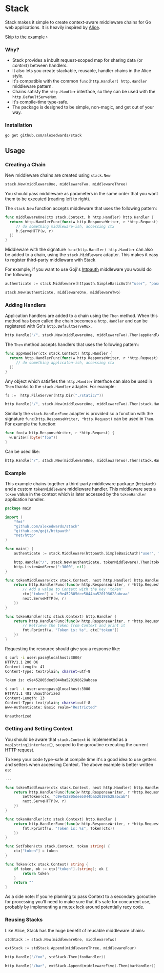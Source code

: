 # Stack

Stack makes it simple to create context-aware middleware chains for Go web applications. It is heavily inspired by [Alice](https://github.com/justinas/alice).

[Skip to the example &rsaquo;](#example)

### Why?

- Stack provides a inbuilt request-scoped map for sharing data (or *context*) between handlers.
- It also lets you create stackable, reusable, handler chains in the Alice style.
- It's compatible with the common `func(http.Handler) http.Handler` middleware pattern.
- Chains satisfy the `http.Handler` interface, so they can be used with the `http.DefaultServeMux`.
- It's compile-time type-safe.
- The package is designed to be simple, non-magic, and get out of your way.

### Installation

```bash
go get github.com/alexedwards/stack
```

## Usage

### Creating a Chain

New middleware chains are created using `stack.New`

```go
stack.New(middlewareOne, middlewareTwo, middlewareThree)
```

You should pass middleware as parameters in the same order that you want them to be executed (reading left to right).

The `stack.New` function accepts middleware that uses the following pattern:

```go
func middlewareOne(ctx stack.Context, h http.Handler) http.Handler {
  return http.HandlerFunc(func(w http.ResponseWriter, r *http.Request) {
     // do something middleware-ish, accessing ctx
     h.ServeHTTP(w, r)
  })
}
```

Middleware with the signature `func(http.Handler) http.Handler` can also be added to a chain, using the `stack.Middleware` adapter. This makes it easy to register third-party middleware with Stack.

For example, if you want to use Goji's [httpauth](https://github.com/goji/httpauth) middleware you would do the following:

```go
authenticate := stack.Middleware(httpauth.SimpleBasicAuth("user", "pass"))

stack.New(authenticate, middlewareOne, middlewareTwo)
```

### Adding Handlers

Application handlers are added to a chain using the `Then` method. When this method has been called the chain becomes a `http.Handler` and can be registered with Go's `http.DefaultServeMux`.

```go
http.Handle("/", stack.New(middlewareOne, middlewareTwo).Then(appHandler))
```

The `Then` method accepts handlers that uses the following pattern:

```go
func appHandler(ctx stack.Context) http.Handler {
  return http.HandlerFunc(func(w http.ResponseWriter, r *http.Request) {
     // do something applicaton-ish, accessing ctx
  })
}
```

Any object which satisfies the `http.Handler` interface can also be used in `Then` thanks to the `stack.Handler` adapter. For example:

```go
fs :=  http.FileServer(http.Dir("./static/"))

http.Handle("/", stack.New(middlewareOne, middlewareTwo).Then(stack.Handler(fs)))
```

Similarly the `stack.HandlerFunc` adapter is provided so a function with the signature `func(http.ResponseWriter, *http.Request)` can be used in `Then`. For example the function:

```go
func foo(w http.ResponseWriter, r *http.Request) {
  w.Write([]byte("foo"))
}
```

Can be used like:

```go
http.Handle("/", stack.New(middlewareOne, middlewareTwo).Then(stack.HandlerFunc(foo)))
```

### Example

This example chains together a third-party middleware package (`httpAuth`) and a custom `tokenMiddleware` middleware handler. This middleware sets a `token` value in the context which is later accessed by the `tokenHandler` application handler.

```go
package main

import (
    "fmt"
    "github.com/alexedwards/stack"
    "github.com/goji/httpauth"
    "net/http"
)

func main() {
    authenticate := stack.Middleware(httpauth.SimpleBasicAuth("user", "pass"))

    http.Handle("/", stack.New(authenticate, tokenMiddleware).Then(tokenHandler))
    http.ListenAndServe(":3000", nil)
}

func tokenMiddleware(ctx stack.Context, next http.Handler) http.Handler {
    return http.HandlerFunc(func(w http.ResponseWriter, r *http.Request) {
        // Add a value to Context with the key 'token'
        ctx["token"] = "c9e452805dee5044ba520198628abcaa"
        next.ServeHTTP(w, r)
    })
}

func tokenHandler(ctx stack.Context) http.Handler {
    return http.HandlerFunc(func(w http.ResponseWriter, r *http.Request) {
        // Retrieve the token from Context and print it
        fmt.Fprintf(w, "Token is: %s", ctx["token"])
    })
}
```

Requesting the resource should give you a response like:

```bash
$ curl -i user:pass@localhost:3000/
HTTP/1.1 200 OK
Content-Length: 41
Content-Type: text/plain; charset=utf-8

Token is: c9e452805dee5044ba520198628abcaa

$ curl -i user:wrongpass@localhost:3000
HTTP/1.1 401 Unauthorized
Content-Length: 13
Content-Type: text/plain; charset=utf-8
Www-Authenticate: Basic realm="Restricted"

Unauthorized
```

### Getting and Setting Context

You should be aware that `stack.Context` is implemented as a `map[string]interface{}`, scoped to the goroutine executing the current HTTP request.

To keep your code type-safe at compile time it's a good idea to use getters and setters when accessing Context. The above example is better written as:

```go
...

func tokenMiddleware(ctx stack.Context, next http.Handler) http.Handler {
    return http.HandlerFunc(func(w http.ResponseWriter, r *http.Request) {
        SetToken(ctx, "c9e452805dee5044ba520198628abcab")
        next.ServeHTTP(w, r)
    })
}

func tokenHandler(ctx stack.Context) http.Handler {
    return http.HandlerFunc(func(w http.ResponseWriter, r *http.Request) {
        fmt.Fprintf(w, "Token is: %s", Token(ctx))
    })
}

func SetToken(ctx stack.Context, token string) {
    ctx["token"] = token
}

func Token(ctx stack.Context) string {
    if token, ok := ctx["token"].(string); ok {
        return token
    }
    return ""
}
```

As a side note: If you're planning to pass Context to a secondary goroutine for processing you'll need to make sure that it's safe for concurrent use, probably by implementing a [mutex lock](http://www.alexedwards.net/blog/understanding-mutexes) around potentially racy code.

### Reusing Stacks

Like Alice, Stack has the huge benefit of reusable middleware chains:

```go
stdStack := stack.New(middlewareOne, middlewareTwo)

extStack := stdStack.Append(middlewareThree, middlewareFour)

http.Handle("/foo", stdStack.Then(fooHandler))

http.Handle("/bar", extStack.Append(middlewareFive).Then(barHandler))
```
